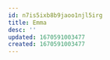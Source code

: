 ```yaml
---
id: n7is5ixb8b9jaoo1njl5irg
title: Emma
desc: ''
updated: 1670591003477
created: 1670591003477
---
```

